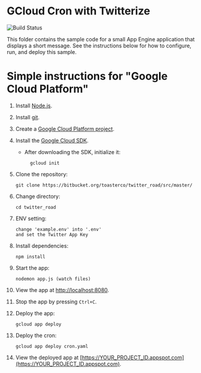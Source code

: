 # GCloud Cron with Twitterize

![Build Status][ci-badge]

This folder contains the sample code for a small App Engine application that
displays a short message. See the instructions below for how to configure, run,
and deploy this sample.

[ci-badge]: https://storage.googleapis.com/nodejs-getting-started-tests-badges/1-tests.svg

# Simple instructions for "Google Cloud Platform"

1.  Install [Node.js](https://nodejs.org/en/).
1.  Install [git](https://git-scm.com/).
1.  Create a [Google Cloud Platform project](https://console.cloud.google.com).
1.  Install the [Google Cloud SDK](https://cloud.google.com/sdk/).

    * After downloading the SDK, initialize it:

            gcloud init

1.  Clone the repository:

        git clone https://bitbucket.org/toasterco/twitter_road/src/master/

1.  Change directory:

        cd twitter_road

1.  ENV setting:

        change 'example.env' into '.env'
        and set the Twitter App Key

1.  Install dependencies:

        npm install

1.  Start the app:

        nodemon app.js (watch files)

1.  View the app at [http://localhost:8080](http://localhost:8080).

1.  Stop the app by pressing `Ctrl+C`.

1.  Deploy the app:

        gcloud app deploy

1.  Deploy the cron:

        gcloud app deploy cron.yaml

1.  View the deployed app at [https://YOUR_PROJECT_ID.appspot.com](https://YOUR_PROJECT_ID.appspot.com).
